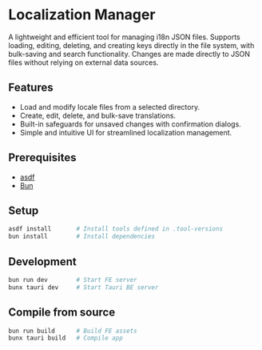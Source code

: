# Localization Manager

A lightweight and efficient tool for managing i18n JSON files. Supports loading, editing, deleting, and creating keys directly in the file system, with bulk-saving and search functionality. Changes are made directly to JSON files without relying on external data sources.

## Features

- Load and modify locale files from a selected directory.
- Create, edit, delete, and bulk-save translations.
- Built-in safeguards for unsaved changes with confirmation dialogs.
- Simple and intuitive UI for streamlined localization management.

## Prerequisites

- [asdf](https://asdf-vm.com/)
- [Bun](https://bun.sh)

## Setup

```sh
asdf install       # Install tools defined in .tool-versions
bun install        # Install dependencies
```

## Development

```sh
bun run dev        # Start FE server
bunx tauri dev     # Start Tauri BE server
```

## Compile from source

```sh
bun run build      # Build FE assets
bunx tauri build   # Compile app
```
